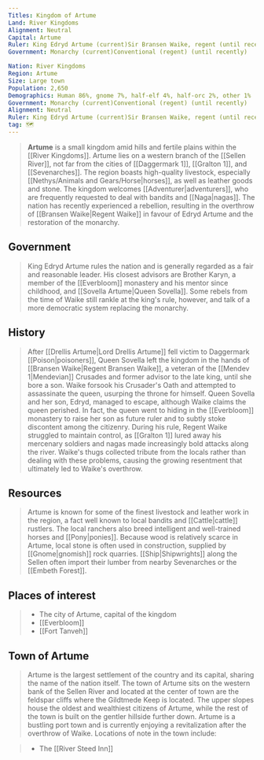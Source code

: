 ```yaml
---
Titles: Kingdom of Artume
Land: River Kingdoms
Alignment: Neutral
Capital: Artume
Ruler: King Edryd Artume (current)Sir Bransen Waike, regent (until recently)
Government: Monarchy (current)Conventional (regent) (until recently)

Nation: River Kingdoms
Region: Artume
Size: Large town
Population: 2,650
Demographics: Human 86%, gnome 7%, half-elf 4%, half-orc 2%, other 1%
Government: Monarchy (current)Conventional (regent) (until recently)
Alignment: Neutral
Ruler: King Edryd Artume (current)Sir Bransen Waike, regent (until recently)
tag: 🗺️
---
```


> **Artume** is a small kingdom amid hills and fertile plains within the [[River Kingdoms]]. Artume lies on a western branch of the [[Sellen River]], not far from the cities of [[Daggermark 1]], [[Gralton 1]], and [[Sevenarches]]. The region boasts high-quality livestock, especially [[Nethys/Animals and Gears/Horse|horses]], as well as leather goods and stone. The kingdom welcomes [[Adventurer|adventurers]], who are frequently requested to deal with bandits and [[Naga|nagas]]. The nation has recently experienced a rebellion, resulting in the overthrow of [[Bransen Waike|Regent Waike]] in favour of Edryd Artume and the restoration of the monarchy.



## Government

> King Edryd Artume rules the nation and is generally regarded as a fair and reasonable leader. His closest advisors are Brother Karyn, a member of the [[Everbloom]] monastery and his mentor since childhood, and [[Sovella Artume|Queen Sovella]]. Some rebels from the time of Waike still rankle at the king's rule, however, and talk of a more democratic system replacing the monarchy.


## History

> After [[Drellis Artume|Lord Drellis Artume]] fell victim to Daggermark [[Poison|poisoners]], Queen Sovella left the kingdom in the hands of [[Bransen Waike|Regent Bransen Waike]], a veteran of the [[Mendev 1|Mendevian]] Crusades and former advisor to the late king, until she bore a son. Waike forsook his Crusader's Oath and attempted to assassinate the queen, usurping the throne for himself. Queen Sovella and her son, Edryd, managed to escape, although Waike claims the queen perished. In fact, the queen went to hiding in the [[Everbloom]] monastery to raise her son as future ruler and to subtly stoke discontent among the citizenry.
> During his rule, Regent Waike struggled to maintain control, as [[Gralton 1]] lured away his mercenary soldiers and nagas made increasingly bold attacks along the river. Waike's thugs collected tribute from the locals rather than dealing with these problems, causing the growing resentment that ultimately led to Waike's overthrow.


## Resources

> Artume is known for some of the finest livestock and leather work in the region, a fact well known to local bandits and [[Cattle|cattle]] rustlers. The local ranchers also breed intelligent and well-trained horses and [[Pony|ponies]].  Because wood is relatively scarce in Artume, local stone is often used in construction, supplied by [[Gnome|gnomish]] rock quarries. [[Ship|Shipwrights]] along the Sellen often import their lumber from nearby Sevenarches or the [[Embeth Forest]].


## Places of interest

> - The city of Artume, capital of the kingdom
> - [[Everbloom]]
> - [[Fort Tanveh]]

## Town of Artume

> Artume is the largest settlement of the country and its capital, sharing the name of the nation itself. The town of Artume sits on the western bank of the Sellen River and located at the center of town are the feldspar cliffs where the Gildtmede Keep is located. The upper slopes house the oldest and wealthiest citizens of Artume, while the rest of the town is built on the gentler hillside further down.
> Artume is a bustling port town and is currently enjoying a revitalization after the overthrow of Waike.
> Locations of note in the town include:

> - The [[River Steed Inn]]







